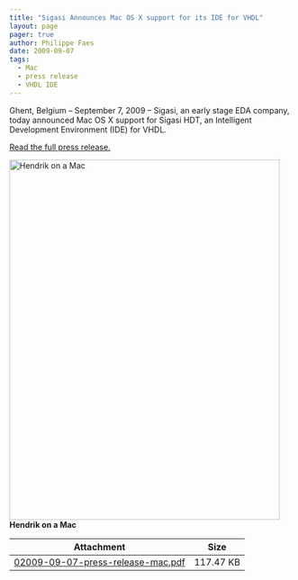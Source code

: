 ```yaml
---
title: "Sigasi Announces Mac OS X support for its IDE for VHDL"
layout: page 
pager: true
author: Philippe Faes
date: 2009-09-07
tags: 
  - Mac
  - press release
  - VHDL IDE
---
```

<div class="content">
<p>Ghent, Belgium &#8211; September 7, 2009 &#8211; Sigasi, an early stage EDA company, today announced Mac OS X support for Sigasi HDT, an Intelligent Development Environment (IDE) for VHDL.</p><p><a href="/sites/www.sigasi.com/files/02009-09-07-press-release-mac.pdf">Read the full press release.</a></p><p><span class="inline inline-center"><img src="http://www.sigasi.com/sites/www.sigasi.com/files/images/Hendrik_on_a_Mac.preview.jpg" alt="Hendrik on a Mac" title="Hendrik on a Mac" class="image image-preview " width="480" height="640"/><span class="caption"><strong>Hendrik on a Mac</strong></span></span></p><table id="attachments" class="sticky-enabled"> <thead><tr><th>Attachment</th><th>Size</th> </tr></thead><tbody> <tr class="odd"><td><a href="http://www.sigasi.com/sites/www.sigasi.com/files/02009-09-07-press-release-mac.pdf">02009-09-07-press-release-mac.pdf</a></td><td>117.47 KB</td> </tr></tbody></table>  </div>

